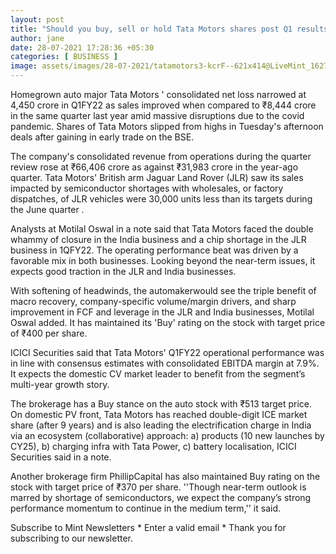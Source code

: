 ```yaml
---
layout: post
title: "Should you buy, sell or hold Tata Motors shares post Q1 results? What brokerages say"
author: jane 
date: 28-07-2021 17:28:36 +05:30 
categories: [ BUSINESS ] 
image: assets/images/28-07-2021/tatamotors3-kcrF--621x414@LiveMint_1627369512934.jpg
---
```

Homegrown auto major Tata Motors ' consolidated net loss narrowed at 4,450 crore in Q1FY22 as sales improved when compared to ₹8,444 crore in the same quarter last year amid massive disruptions due to the covid pandemic. Shares of Tata Motors slipped from highs in Tuesday's afternoon deals after gaining in early trade on the BSE.

The company's consolidated revenue from operations during the quarter review rose at ₹66,406 crore as against ₹31,983 crore in the year-ago quarter. Tata Motors' British arm Jaguar Land Rover (JLR) saw its sales impacted by semiconductor shortages with wholesales, or factory dispatches, of JLR vehicles were 30,000 units less than its targets during the June quarter .

Analysts at Motilal Oswal in a note said that Tata Motors faced the double whammy of closure in the India business and a chip shortage in the JLR business in 1QFY22. The operating performance beat was driven by a favorable mix in both businesses. Looking beyond the near-term issues, it expects good traction in the JLR and India businesses.

With softening of headwinds, the automakerwould see the triple benefit of macro recovery, company-specific volume/margin drivers, and sharp improvement in FCF and leverage in the JLR and India businesses, Motilal Oswal added. It has maintained its 'Buy' rating on the stock with target price of ₹400 per share.

ICICI Securities said that Tata Motors' Q1FY22 operational performance was in line with consensus estimates with consolidated EBITDA margin at 7.9%. It expects the domestic CV market leader to benefit from the segment’s multi-year growth story.

The brokerage has a Buy stance on the auto stock with ₹513 target price. On domestic PV front, Tata Motors has reached double-digit ICE market share (after 9 years) and is also leading the electrification charge in India via an ecosystem (collaborative) approach: a) products (10 new launches by CY25), b) charging infra with Tata Power, c) battery localisation, ICICI Securities said in a note.

Another brokerage firm PhillipCapital has also maintained Buy rating on the stock with target price of ₹370 per share. ''Though near-term outlook is marred by shortage of semiconductors, we expect the company’s strong performance momentum to continue in the medium term,'' it said.

Subscribe to Mint Newsletters * Enter a valid email * Thank you for subscribing to our newsletter.